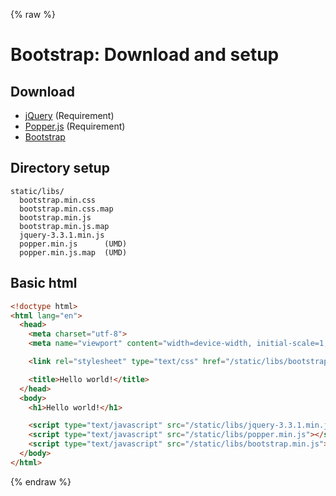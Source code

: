 {% raw %}

# Bootstrap: Download and setup

## Download
- [jQuery](https://jquery.com/download/) (Requirement)
- [Popper.js](https://github.com/FezVrasta/popper.js/releases) (Requirement)
- [Bootstrap](https://getbootstrap.com/docs/4.0/getting-started/download/)

## Directory setup
```
static/libs/
  bootstrap.min.css
  bootstrap.min.css.map
  bootstrap.min.js
  bootstrap.min.js.map
  jquery-3.3.1.min.js
  popper.min.js      (UMD)
  popper.min.js.map  (UMD)
```

## Basic html
```html
<!doctype html>
<html lang="en">
  <head>
    <meta charset="utf-8">
    <meta name="viewport" content="width=device-width, initial-scale=1, shrink-to-fit=no">

    <link rel="stylesheet" type="text/css" href="/static/libs/bootstrap.min.css">

    <title>Hello world!</title>
  </head>
  <body>
    <h1>Hello world!</h1>

    <script type="text/javascript" src="/static/libs/jquery-3.3.1.min.js"></script>
    <script type="text/javascript" src="/static/libs/popper.min.js"></script>
    <script type="text/javascript" src="/static/libs/bootstrap.min.js"></script>
  </body>
</html>
```

{% endraw %}
